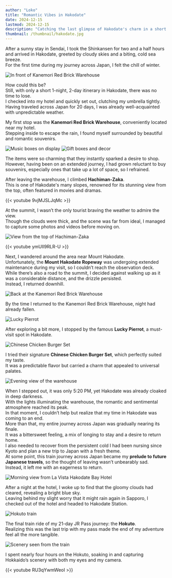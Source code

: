 ```yaml
---
author: "Loko"
title: "Romantic Vibes in Hakodate"
date: 2024-12-15
lastmod: 2024-12-15
description: "Catching the last glimpse of Hakodate's charm in a short 1-night, 2-day trip"
thumbnail: /thumbnail/hakodate.jpg
---
```


After a sunny stay in Sendai, I took the Shinkansen for two and a half hours and arrived in Hakodate, greeted by cloudy skies and a biting, cold sea breeze.  
For the first time during my journey across Japan, I felt the chill of winter.

<img class="hover-zoom" src="/jr-travel/hakodate-1.jpg" alt="In front of Kanemori Red Brick Warehouse">

How could this be?  
Still, with only a short 1-night, 2-day itinerary in Hakodate, there was no time to lose.  
I checked into my hotel and quickly set out, clutching my umbrella tightly.  
Having traveled across Japan for 20 days, I was already well-acquainted with unpredictable weather.

My first stop was the **Kanemori Red Brick Warehouse**, conveniently located near my hotel.  
Stepping inside to escape the rain, I found myself surrounded by beautiful and romantic souvenirs.

<img class="hover-zoom" src="/jr-travel/hakodate-2.jpg" alt="Music boxes on display">

<img class="hover-zoom" src="/jr-travel/hakodate-3.jpg" alt="Gift boxes and decor">

The items were so charming that they instantly sparked a desire to shop.  
However, having been on an extended journey, I had grown reluctant to buy souvenirs, especially ones that take up a lot of space, so I refrained.

After leaving the warehouse, I climbed **Hachiman-Zaka**.  
This is one of Hakodate's many slopes, renowned for its stunning view from the top, often featured in movies and dramas.  

{{< youtube 9vjMJSLJqMc >}}

At the summit, I wasn’t the only tourist braving the weather to admire the view.  
Though the clouds were thick, and the scene was far from ideal, I managed to capture some photos and videos before moving on.

<img class="hover-zoom" src="/jr-travel/hakodate-4.jpg" alt="View from the top of Hachiman-Zaka">

{{< youtube ymUIl9RLR-U >}}

Next, I wandered around the area near Mount Hakodate.  
Unfortunately, the **Mount Hakodate Ropeway** was undergoing extended maintenance during my visit, so I couldn’t reach the observation deck.  
While there’s also a road to the summit, I decided against walking up as it was a considerable distance, and the drizzle persisted.  
Instead, I returned downhill.

<img class="hover-zoom" src="/jr-travel/hakodate-5.jpg" alt="Back at the Kanemori Red Brick Warehouse">

By the time I returned to the Kanemori Red Brick Warehouse, night had already fallen.

<img class="hover-zoom" src="/jr-travel/hakodate-6.jpg" alt="Lucky Pierrot">

After exploring a bit more, I stopped by the famous **Lucky Pierrot**, a must-visit spot in Hakodate.

<img class="hover-zoom" src="/jr-travel/hakodate-7.jpg" alt="Chinese Chicken Burger Set">

I tried their signature **Chinese Chicken Burger Set**, which perfectly suited my taste.  
It was a predictable flavor but carried a charm that appealed to universal palates.

<img class="hover-zoom" src="/jr-travel/hakodate-8.jpg" alt="Evening view of the warehouse">

When I stepped out, it was only 5:20 PM, yet Hakodate was already cloaked in deep darkness.  
With the lights illuminating the warehouse, the romantic and sentimental atmosphere reached its peak.  
In that moment, I couldn’t help but realize that my time in Hakodate was coming to an end.  
More than that, my entire journey across Japan was gradually nearing its finale.  
It was a bittersweet feeling, a mix of longing to stay and a desire to return home.  
I also needed to recover from the persistent cold I had been nursing since Kyoto and plan a new trip to Japan with a fresh theme.  
At some point, this train journey across Japan became my **prelude to future Japanese travels**, so the thought of leaving wasn’t unbearably sad.  
Instead, it left me with an eagerness to return.

<img class="hover-zoom" src="/jr-travel/hakodate-9.jpg" alt="Morning view from La Vista Hakodate Bay Hotel">

After a night at the hotel, I woke up to find that the gloomy clouds had cleared, revealing a bright blue sky.  
Leaving behind my slight worry that it might rain again in Sapporo, I checked out of the hotel and headed to Hakodate Station.

<img class="hover-zoom" src="/jr-travel/hakodate-10.jpg" alt="Hokuto train">

The final train ride of my 21-day JR Pass journey: the **Hokuto**.  
Realizing this was the last trip with my pass made the end of my adventure feel all the more tangible.

<img class="hover-zoom" src="/jr-travel/hakodate-11.jpg" alt="Scenery seen from the train">

I spent nearly four hours on the Hokuto, soaking in and capturing Hokkaido’s scenery with both my eyes and my camera.

{{< youtube RU3qYwmWeoI >}}
